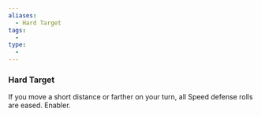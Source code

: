 ```yaml
---
aliases:
  - Hard Target
tags:
  - 
type:
  - 
---
```

### Hard Target

If you move a short distance or farther on your turn, all Speed defense rolls are eased. Enabler.